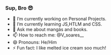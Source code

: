 ### Sup, Bro 😎



- 🔭 I’m currently working on Personal Projects.
- 🌱 I’m currently learning JS,HTLM and CSS.
- 💬 Ask me about mangás and books.
- 📫 How to reach me: @V_soares__
- 😄 Pronouns: He/Him
- ⚡ Fun fact: I like melted ice cream soo much!

